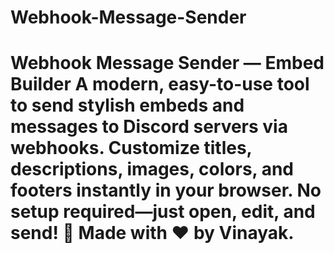 # Webhook-Message-Sender
# Webhook Message Sender — Embed Builder  A modern, easy-to-use tool to send stylish embeds and messages to Discord servers via webhooks. Customize titles, descriptions, images, colors, and footers instantly in your browser. No setup required—just open, edit, and send! 🚀 Made with ❤️ by Vinayak.
